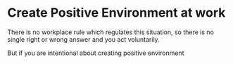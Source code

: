 

# Create Positive Environment at work


There is no workplace rule which regulates this situation, so there is no single right or wrong answer and you act voluntarily.

But if you are intentional about creating positive environment